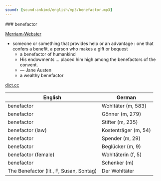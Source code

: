 ```yaml
---
sound: [sound:ankimd/english/mp3/benefactor.mp3]
---
```


\### benefactor

[Merriam-Webster](https://www.merriam-webster.com/dictionary/benefactor)

- someone or something that provides help or an advantage : one that confers a benefit, a person who makes a gift or bequest
    - a benefactor of humankind
    - His endowments … placed him high among the benefactors of the convent.
    - — Jane Austen
    - a wealthy benefactor

[dict.cc](https://www.dict.cc/benefactor)

| English        | German       |
| -------------- | ------------ |
| benefactor | Wohltäter (m, 583) |
| benefactor | Gönner (m, 279) |
| benefactor | Stifter (m, 235) |
| benefactor (law) | Kostenträger (m, 54) |
| benefactor | Spender (m, 29) |
| benefactor | Beglücker (m, 9) |
| benefactor (female) | Wohltäterin (f, 5) |
| benefactor | Schenker (m) |
| The Benefactor (lit., F, Susan, Sontag) | Der Wohltäter |
